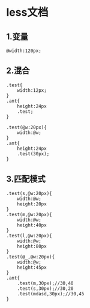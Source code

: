 # less文档

## 1.变量
```less
@width:120px;
```

## 2.混合
```less
.test{
    width:12px;
}
.ant{
    height:24px
    .test;
}
```

```less
.test(@w:20px){
    width:@w;
}
.ant{
    height:24px
    .test(30px);
}
```

## 3.匹配模式
```less
.test(s,@w:20px){
    width:@w;
    height:20px
}
.test(m,@w:20px){
    width:@w;
    height:40px
}
.test(l,@w:20px){
    width:@w;
    height:80px
}
.test(@_,@w:20px){
    width:@w;
    height:45px
}
.ant{
    .test(m,30px);//30,40
    .test(s,30px);//30,20
    .test(mdasd,30px);//30,45
}
```

